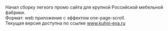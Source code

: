 Начал сборку легкого промо сайта для крупной Российской мебельной фабрики.<br>
Формат: web приложение с эффектом one-page-scroll.<br>
Текущая версия доступна по ссылке www.kuhni-eva.ru
